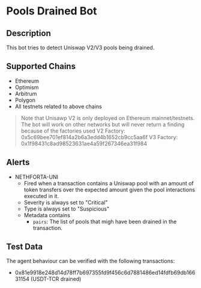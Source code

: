 # Pools Drained Bot

## Description

This bot tries to detect Uniswap V2/V3 pools being drained.

## Supported Chains

- Ethereum
- Optimism
- Arbitrum
- Polygon
- All testnets related to above chains
  
> Note that Unisawp V2 is only deployed on Ethereum mainnet/testnets. The bot will work on
> other networks but will never return a finding because of the factories used
> V2 Factory: 0x5c69bee701ef814a2b6a3edd4b1652cb9cc5aa6f
> V3 Factory: 0x1f98431c8ad98523631ae4a59f267346ea31f984

## Alerts

- NETHFORTA-UNI
  - Fired when a transaction contains a Uniswap pool with an amount of token transfers over the expected amount given the pool interactions executed in it.
  - Severity is always set to "Critical"
  - Type is always set to "Suspicious"
  - Metadata contains
    - `pairs`: The list of pools that migh have been drained in the transaction.

## Test Data

The agent behaviour can be verified with the following transactions:

- 0x81e9918e248d14d78ff7b697355fd9f456c6d7881486ed14fdfb69db16631154 (USDT-TCR drained)
